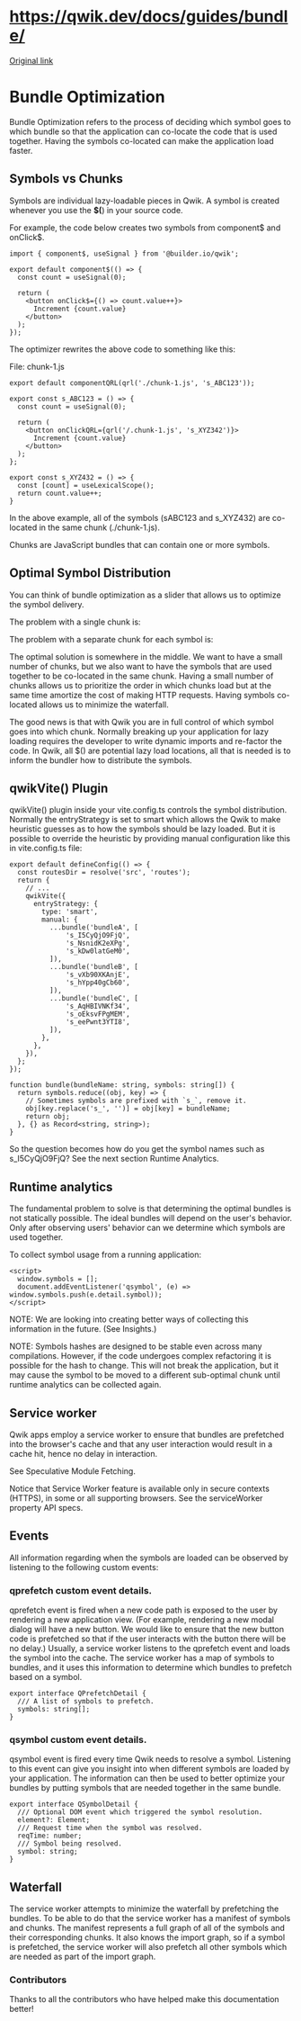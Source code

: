 # https://qwik.dev/docs/guides/bundle/

[Original link](https://qwik.dev/docs/guides/bundle/)

# Bundle Optimization

Bundle Optimization refers to the process of deciding which symbol goes to which bundle so that the application can co-locate the code that is used together.  Having the symbols co-located can make the application load faster.

## Symbols vs Chunks

Symbols are individual lazy-loadable pieces in Qwik. A symbol is created whenever you use the __$(__) in your source code.

For example, the code below creates two symbols from component$ and onClick$.

```
import { component$, useSignal } from '@builder.io/qwik';
 
export default component$(() => {
  const count = useSignal(0);
 
  return (
    <button onClick$={() => count.value++}>
      Increment {count.value}
    </button>
  );
});
```

The optimizer rewrites the above code to something like this:

File: chunk-1.js

```
export default componentQRL(qrl('./chunk-1.js', 's_ABC123'));
 
export const s_ABC123 = () => {
  const count = useSignal(0);
 
  return (
    <button onClickQRL={qrl('/.chunk-1.js', 's_XYZ342')}>
      Increment {count.value}
    </button>
  );
};
 
export const s_XYZ432 = () => {
  const [count] = useLexicalScope();
  return count.value++;
}
```

In the above example, all of the symbols (sABC123 and s_XYZ432) are co-located in the same chunk (./chunk-1.js).

Chunks are JavaScript bundles that can contain one or more symbols.

## Optimal Symbol Distribution

You can think of bundle optimization as a slider that allows us to optimize the symbol delivery.

The problem with a single chunk is:

The problem with a separate chunk for each symbol is:

The optimal solution is somewhere in the middle. We want to have a small number of chunks, but we also want to have the symbols that are used together to be co-located in the same chunk. Having a small number of chunks allows us to prioritize the order in which chunks load but at the same time amortize the cost of making HTTP requests. Having symbols co-located allows us to minimize the waterfall.

The good news is that with Qwik you are in full control of which symbol goes into which chunk. Normally breaking up your application for lazy loading requires the developer to write dynamic imports and re-factor the code. In Qwik, all $() are potential lazy load locations, all that is needed is to inform the bundler how to distribute the symbols.

## qwikVite() Plugin

qwikVite() plugin inside your vite.config.ts controls the symbol distribution. Normally the entryStrategy is set to smart which allows the Qwik to make heuristic guesses as to how the symbols should be lazy loaded. But it is possible to override the heuristic by providing manual configuration like this in vite.config.ts file:

```
export default defineConfig(() => {
  const routesDir = resolve('src', 'routes');
  return {
    // ...
    qwikVite({
      entryStrategy: {
        type: 'smart',
        manual: {
          ...bundle('bundleA', [
              's_I5CyQjO9FjQ',
              's_NsnidK2eXPg',
              's_kDw0latGeM0',
          ]),
          ...bundle('bundleB', [
              's_vXb90XKAnjE',
              's_hYpp40gCb60',
          ]),
          ...bundle('bundleC', [
              's_AqHBIVNKf34',
              's_oEksvFPgMEM',
              's_eePwnt3YTI8',
          ]),
        },
      },
    }),
  };
});
 
function bundle(bundleName: string, symbols: string[]) {
  return symbols.reduce((obj, key) => {
    // Sometimes symbols are prefixed with `s_`, remove it.
    obj[key.replace('s_', '')] = obj[key] = bundleName;
    return obj;
  }, {} as Record<string, string>);
}
```

So the question becomes how do you get the symbol names such as s_I5CyQjO9FjQ? See the next section Runtime Analytics.

## Runtime analytics

The fundamental problem to solve is that determining the optimal bundles is not statically possible. The ideal bundles will depend on the user's behavior. Only after observing users' behavior can we determine which symbols are used together.

To collect symbol usage from a running application:

```
<script>
  window.symbols = [];
  document.addEventListener('qsymbol', (e) => window.symbols.push(e.detail.symbol));
</script>
```

NOTE: We are looking into creating better ways of collecting this information in the future. (See Insights.)

NOTE: Symbols hashes are designed to be stable even across many compilations. However, if the code undergoes complex refactoring it is possible for the hash to change. This will not break the application, but it may cause the symbol to be moved to a different sub-optimal chunk until runtime analytics can be collected again.

## Service worker

Qwik apps employ a service worker to ensure that bundles are prefetched into the browser's cache and that any user interaction would result in a cache hit, hence no delay in interaction.

See Speculative Module Fetching.

Notice that Service Worker feature is available only in secure contexts (HTTPS), in some or all supporting browsers. See the serviceWorker property API specs.

## Events

All information regarding when the symbols are loaded can be observed by listening to the following custom events:

### qprefetch custom event details.

qprefetch event is fired when a new code path is exposed to the user by rendering a new application view. (For example, rendering a new modal dialog will have a new button. We would like to ensure that the new button code is prefetched so that if the user interacts with the button there will be no delay.)
Usually, a service worker listens to the qprefetch event and loads the symbol into the cache. The service worker has a map of symbols to bundles, and it uses this information to determine which bundles to prefetch based on a symbol.

```
export interface QPrefetchDetail {
  /// A list of symbols to prefetch.
  symbols: string[];
}
```

### qsymbol custom event details.

qsymbol event is fired every time Qwik needs to resolve a symbol. Listening to this event can give you insight into when different symbols are loaded by your application. The information can then be used to better optimize your bundles by putting symbols that are needed together in the same bundle.

```
export interface QSymbolDetail {
  /// Optional DOM event which triggered the symbol resolution.
  element?: Element;
  /// Request time when the symbol was resolved.
  reqTime: number;
  /// Symbol being resolved.
  symbol: string;
}
```

## Waterfall

The service worker attempts to minimize the waterfall by prefetching the bundles. To be able to do that the service worker has a manifest of symbols and chunks. The manifest represents a full graph of all of the symbols and their corresponding chunks. It also knows the import graph, so if a symbol is prefetched, the service worker will also prefetch all other symbols which are needed as part of the import graph.

### Contributors

Thanks to all the contributors who have helped make this documentation better!
